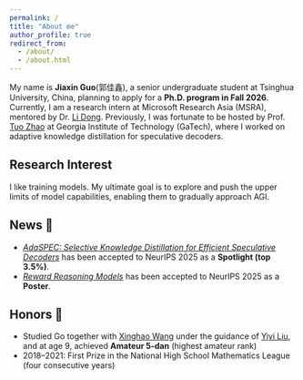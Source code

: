 ```yaml
---
permalink: /
title: "About me"
author_profile: true
redirect_from: 
  - /about/
  - /about.html
---
```


My name is **Jiaxin Guo**(郭佳鑫), a senior undergraduate student at Tsinghua University, China, planning to apply for a **Ph.D. program in Fall 2026**. Currently, I am a research intern at Microsoft Research Asia (MSRA), mentored by Dr. [Li Dong](https://dong.li/). Previously, I was fortunate to be hosted by Prof. [Tuo Zhao](https://www2.isye.gatech.edu/~tzhao80/) at Georgia Institute of Technology (GaTech), where I worked on adaptive knowledge distillation for speculative decoders.  

## Research Interest
I like training models. My ultimate goal is to explore and push the upper limits of model capabilities, enabling them to gradually approach AGI.

## News 🎉

- [*AdaSPEC: Selective Knowledge Distillation for Efficient Speculative Decoders*](https://neurips.cc/virtual/2025/poster/115055) has been accepted to NeurIPS 2025 as a **Spotlight (top 3.5%)**.  
- [*Reward Reasoning Models*](https://neurips.cc/virtual/2025/poster/117713) has been accepted to NeurIPS 2025 as a **Poster**.  

## Honors 🏅

- Studied Go together with [Xinghao Wang](https://en.wikipedia.org/wiki/Wang_Xinghao) under the guidance of [Yiyi Liu](https://baike.baidu.com/item/%E5%88%98%E8%BD%B6%E4%B8%80/1566496), and at age 9, achieved **Amateur 5-dan** (highest amateur rank)  
- 2018–2021: First Prize in the National High School Mathematics League (four consecutive years)  
